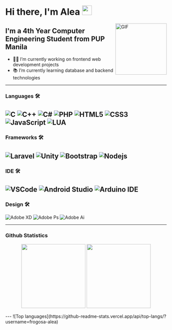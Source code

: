 # Hi there, I'm Alea <img width="30px" src="https://media.tenor.com/images/3b388fe03da271d2674faf85eb7c3fcd/tenor.gif" />

<img align="right" alt="GIF" height="160px" src="https://media.giphy.com/media/du3J3cXyzhj75IOgvA/giphy.gif" />

## I'm a 4th Year Computer Engineering Student from PUP Manila

- 👨‍💻 I’m currently working on frontend web development projects
- 📚 I’m currently learning database and backend technologies 

---

### Languages 🛠 

![C](https://img.shields.io/badge/C-00599C?style=for-the-badge&logo=c&logoColor=white)
![C++](https://img.shields.io/badge/C%2B%2B-00599C?style=for-the-badge&logo=c%2B%2B&logoColor=white)
![C#](https://img.shields.io/badge/C%23-239120?style=for-the-badge&logo=c-sharp&logoColor=white)
![PHP](https://img.shields.io/badge/PHP-777BB4?style=for-the-badge&logo=php&logoColor=white)
![HTML5](https://img.shields.io/badge/HTML5-E34F26?style=for-the-badge&logo=html5&logoColor=white)
![CSS3](https://img.shields.io/badge/CSS3-1572B6?style=for-the-badge&logo=css3&logoColor=white)
![JavaScript](https://img.shields.io/badge/JavaScript-323330?style=for-the-badge&logo=javascript&logoColor=F7DF1E)
![LUA](https://img.shields.io/badge/Lua-2C2D72?style=for-the-badge&logo=lua&logoColor=white)
---
### Frameworks 🛠 
![Laravel](https://img.shields.io/badge/Laravel-FF2D20?style=for-the-badge&logo=laravel&logoColor=white)
![Unity](https://img.shields.io/badge/Unity-100000?style=for-the-badge&logo=unity&logoColor=white)
![Bootstrap](https://img.shields.io/badge/Bootstrap-563D7C?style=for-the-badge&logo=bootstrap&logoColor=white)
![Nodejs](https://img.shields.io/badge/Node.js-339933?style=for-the-badge&logo=nodedotjs&logoColor=white)
---
### IDE 🛠 
![VSCode](https://img.shields.io/badge/Visual_Studio_Code-0078D4?style=for-the-badge&logo=visual%20studio%20code&logoColor=white)
![Android Studio](https://img.shields.io/badge/Android_Studio-3DDC84?style=for-the-badge&logo=android-studio&logoColor=white)
![Arduino IDE](https://img.shields.io/badge/Arduino_IDE-00979D?style=for-the-badge&logo=arduino&logoColor=white)
---
### Design 🛠 
![Adobe XD](https://img.shields.io/badge/Adobe%20XD-470137?style=for-the-badge&logo=Adobe%20XD&logoColor=#FF61F6)
![Adobe Ps](https://img.shields.io/badge/Adobe-Photoshop-31A8FF?style=for-the-badge&logo=Adobe-Photoshop&labelColor=0a446b&logoWidth=15)
![Adobe Ai](https://img.shields.io/badge/Adobe%20Illustrator-FF9A00?style=for-the-badge&logo=adobe%20illustrator&logoColor=white)
<br/>

---
### Github Statistics
<p align= "center">
  <img height= "200" src="https://github-readme-stats.vercel.app/api?username=frogosa-alea&theme=react&show_icons=true&include_all_commits=true" />
  <img height= "200" src="https://github-readme-stats.vercel.app/api/top-langs/?username=frogosa-alea&theme=react&layout=compact" />
</p>
---
![Top languages](https://github-readme-stats.vercel.app/api/top-langs/?username=frogosa-alea)
<br/>
